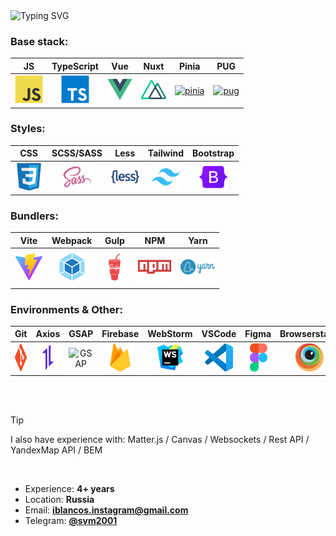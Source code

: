 <img src="https://readme-typing-svg.herokuapp.com?font=Consolas&weight=900&size=40&duration=2000&pause=500&color=40b27f&background=3A902300&center=false&vCenter=true&multiline=true&repeat=false&width=800&height=120&lines=Hello!+👋+My+name+is+Slava!;I'm+frontend+developer" alt="Typing SVG" />

<h3 align="left">Base stack:</h3>
<markdown-accessiblity-table><table>
<thead>
<tr>
<th>JS</th>
<th>TypeScript</th>
<th>Vue</th>
<th>Nuxt</th>
<th>Pinia</th>
<th>PUG</th>
</tr>
</thead>
<tbody>
<tr>
<td align="center"><a target="_blank" rel="noopener noreferrer" href="https://github.com/devicons/devicon/blob/master/icons/javascript/javascript-original.svg"><img src="https://github.com/devicons/devicon/raw/master/icons/javascript/javascript-original.svg" title="JavaScript" alt="JavaScript" width="45" height="45" style="max-width: 100%;"></a></td>
<td align="center"><a target="_blank" rel="noopener noreferrer nofollow" href="https://camo.githubusercontent.com/b8dc7de058b6dca715cef009bc63e74b49f0747d6252cff3da6e7289bf8774d1/68747470733a2f2f74656368737461636b2d67656e657261746f722e76657263656c2e6170702f74732d69636f6e2e737667"><img src="https://github.com/devicons/devicon/blob/master/icons/typescript/typescript-original.svg" title="TS" alt="TS" width="45" height="45" style="max-width: 100%;"></a></td>
<td align="center"><a href="https://vuejs.org/" target="_blank" rel="noreferrer"> <img src="https://github.com/devicons/devicon/raw/master/icons/vuejs/vuejs-original.svg" alt="vuejs" width="40" height="40"/> </a></td>
<td align="center"><a href="https://nuxtjs.org/" target="_blank" rel="noreferrer"><img src="https://github.com/devicons/devicon/blob/master/icons/nuxtjs/nuxtjs-original.svg" alt="nuxtjs" width="40" height="40"></a></td>
<td align="center"><a href="https://pinia.vuejs.org/" target="_blank" rel="noreferrer"><img src="https://camo.githubusercontent.com/15c35cfe9d5758cb6f712966b2828f468baabac48faacb96438fe2e90989686e/68747470733a2f2f70696e69612e7675656a732e6f72672f6c6f676f2e737667" alt="pinia" width="40" height="50"></a></td>
<td align="center"><a href="https://pugjs.org/" target="_blank" rel="noreferrer"><img src="https://cdn.worldvectorlogo.com/logos/pug.svg" alt="pug" width="50" height="50"></a></td>
</tr>
</tbody>
</table></markdown-accessiblity-table>

<h3 align="left">Styles:</h3>
<markdown-accessiblity-table><table>
<thead>
<tr>
<th>CSS</th>
<th>SCSS/SASS</th>
<th>Less</th>
<th>Tailwind</th>
<th>Bootstrap</th>
</tr>
</thead>
<tbody>
<tr>
  
<td align="center"><img src="https://github.com/devicons/devicon/blob/master/icons/css3/css3-original.svg" title="CSS3" alt="CSS3" width="45" height="45" style="max-width: 100%;"></td>
<td align="center"><img src="https://github.com/devicons/devicon/blob/master/icons/sass/sass-original.svg" title="SCSS/SASS" alt="SCSS/SASS" width="45" height="45" style="max-width: 100%;"></td>
<td align="center"><img src="https://github.com/devicons/devicon/blob/master/icons/less/less-plain-wordmark.svg" title="Less" alt="Less" width="45" height="45" style="max-width: 100%;"></td>
<td align="center"><img src="https://github.com/devicons/devicon/blob/master/icons/tailwindcss/tailwindcss-original.svg" title="Tailwind" alt="Tailwind" width="45" height="45" style="max-width: 100%;"></td>
<td align="center"><img src="https://github.com/devicons/devicon/blob/master/icons/bootstrap/bootstrap-original.svg" title="Bootstrap" alt="Bootstrap" width="45" height="45" style="max-width: 100%;"></td>
</tbody>
</table></markdown-accessiblity-table>

<h3 align="left">Bundlers:</h3>
<table>
<thead>
<tr>
<th>Vite</th>
<th>Webpack</th>
<th>Gulp</th>
<th>NPM</th>
<th>Yarn</th>
</tr>
</thead>
<tbody>
<tr>
  
<td align="center"><img src="https://github.com/devicons/devicon/blob/master/icons/vitejs/vitejs-original.svg" title="Vite" alt="Vite" width="45" height="45" style="max-width: 100%;"></td>
<td align="center"><img src="https://github.com/devicons/devicon/blob/master/icons/webpack/webpack-original.svg" title="Webpack" alt="Webpack" width="45" height="45" style="max-width: 100%;"></td>
<td align="center"><img src="https://github.com/devicons/devicon/blob/master/icons/gulp/gulp-plain.svg" title="Gulp" alt="Gulp" width="45" height="45" style="max-width: 100%;"></td>
<td align="center"><img src="https://github.com/devicons/devicon/blob/master/icons/npm/npm-original-wordmark.svg" title="NPM" alt="NPM" width="55" height="55" style="max-width: 100%;"></td>
<td align="center"><img src="https://github.com/devicons/devicon/blob/master/icons/yarn/yarn-original-wordmark.svg" title="Yarn" alt="Yarn" width="55" height="55" style="max-width: 100%;"></td>
</tbody>
</table>

<h3 align="left">Environments & Other:</h3>
<markdown-accessiblity-table><table>
<thead>
<tr>
<th>Git</th>
<th>Axios</th>
<th>GSAP</th>
<th>Firebase</th>
<th>WebStorm</th>
<th>VSCode</th>
<th>Figma</th>
<th>Browserstack</th>
<th>FileZilla</th>

</tr>
</thead>
<tbody>
<tr>
  
<td align="center"><img src="https://github.com/devicons/devicon/blob/master/icons/git/git-original.svg" title="Git" alt="Git" width="45" height="45" style="max-width: 100%;"></td>
<td align="center"><img src="https://github.com/devicons/devicon/blob/master/icons/axios/axios-plain.svg" title="Axios" alt="Axios" width="45" height="45" style="max-width: 100%;"></td>
<td align="center"><img src="https://cdn.worldvectorlogo.com/logos/gsap-greensock.svg" title="GSAP" alt="GSAP" width="45" height="55" style="max-width: 100%;"></td>
<td align="center"><img src="https://github.com/devicons/devicon/blob/master/icons/firebase/firebase-original.svg" title="Firebase" alt="Firebase" width="45" height="45" style="max-width: 100%;"></td>
<td align="center"><img src="https://github.com/devicons/devicon/blob/master/icons/webstorm/webstorm-original.svg" title="WebStorm" alt="WebStorm" width="45" height="45" style="max-width: 100%;"></td>
<td align="center"><img src="https://github.com/devicons/devicon/blob/master/icons/vscode/vscode-original.svg" title="VSCode" alt="VSCode" width="45" height="45" style="max-width: 100%;"></td>
<td align="center"><img src="https://github.com/devicons/devicon/blob/master/icons/figma/figma-original.svg" title="Figma" alt="Figma" width="45" height="45" style="max-width: 100%;"></td>
<td align="center"><img src="https://github.com/devicons/devicon/blob/master/icons/browserstack/browserstack-original.svg" title="Browserstack" alt="Browserstack" width="45" height="45" style="max-width: 100%;"></td>
<td align="center"><img src="https://github.com/devicons/devicon/blob/master/icons/filezilla/filezilla-original.svg" title="FileZilla" alt="FileZilla" width="45" height="45" style="max-width: 100%;"></td>
</tbody>
</table></markdown-accessiblity-table>
<br><br>

> [!TIP]
> I also have experience with: Matter.js / Canvas / Websockets / Rest API / YandexMap API / BEM
<br>

- Experience: **4+ years**
- Location: **Russia**
- Email: **iblancos.instagram@gmail.com**
- Telegram: **<a href="https://t.me/svm_2001" target="_blank">@svm2001</a>**
